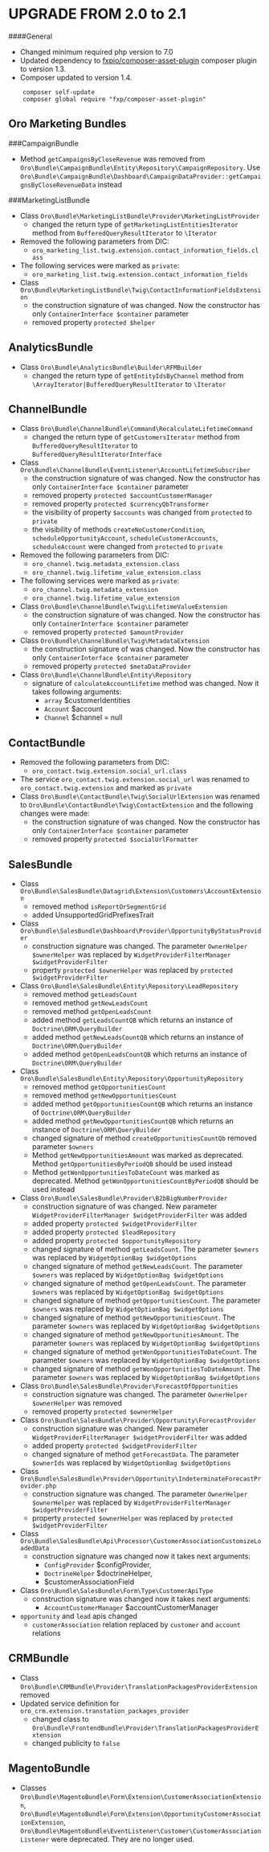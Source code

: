 UPGRADE FROM 2.0 to 2.1
========================

####General
- Changed minimum required php version to 7.0
- Updated dependency to [fxpio/composer-asset-plugin](https://github.com/fxpio/composer-asset-plugin) composer plugin to version 1.3.
- Composer updated to version 1.4.

```
    composer self-update
    composer global require "fxp/composer-asset-plugin"
```

Oro Marketing Bundles
---------------------

###CampaignBundle
- Method `getCampaignsByCloseRevenue` was removed from `Oro\Bundle\CampaignBundle\Entity\Repository\CampaignRepository`.
  Use `Oro\Bundle\CampaignBundle\Dashboard\CampaignDataProvider::getCampaignsByCloseRevenueData` instead

###MarketingListBundle
- Class `Oro\Bundle\MarketingListBundle\Provider\MarketingListProvider`
    - changed the return type of `getMarketingListEntitiesIterator` method from `BufferedQueryResultIterator` to `\Iterator`
- Removed the following parameters from DIC:
    - `oro_marketing_list.twig.extension.contact_information_fields.class`
- The following services were marked as `private`:
    - `oro_marketing_list.twig.extension.contact_information_fields`
- Class `Oro\Bundle\MarketingListBundle\Twig\ContactInformationFieldsExtension`
    - the construction signature of was changed. Now the constructor has only `ContainerInterface $container` parameter
    - removed property `protected $helper`


AnalyticsBundle
---------------
- Class `Oro\Bundle\AnalyticsBundle\Builder\RFMBuilder`
    - changed the return type of `getEntityIdsByChannel` method from `\ArrayIterator|BufferedQueryResultIterator` to `\Iterator`

ChannelBundle
-------------
- Class `Oro\Bundle\ChannelBundle\Command\RecalculateLifetimeCommand`
    - changed the return type of `getCustomersIterator` method from `BufferedQueryResultIterator` to `BufferedQueryResultIteratorInterface`
- Class `Oro\Bundle\ChannelBundle\EventListener\AccountLifetimeSubscriber`
    - the construction signature of was changed. Now the constructor has only `ContainerInterface $container` parameter
    - removed property `protected $accountCustomerManager`
    - removed property `protected $currencyQbTransformer`
    - the visibility of property `$accounts` was changed from `protected` to `private`
    - the visibility of methods `createNoCustomerCondition`, `scheduleOpportunityAccount`, `scheduleCustomerAccounts`, `scheduleAccount` were changed from `protected` to `private`
- Removed the following parameters from DIC:
    - `oro_channel.twig.metadata_extension.class`
    - `oro_channel.twig.lifetime_value_extension.class`
- The following services were marked as `private`:
    - `oro_channel.twig.metadata_extension`
    - `oro_channel.twig.lifetime_value_extension`
- Class `Oro\Bundle\ChannelBundle\Twig\LifetimeValueExtension`
    - the construction signature of was changed. Now the constructor has only `ContainerInterface $container` parameter
    - removed property `protected $amountProvider`
- Class `Oro\Bundle\ChannelBundle\Twig\MetadataExtension`
    - the construction signature of was changed. Now the constructor has only `ContainerInterface $container` parameter
    - removed property `protected $metaDataProvider`
- Class `Oro\Bundle\ChannelBundle\Entity\Repository`
    - signature of `calculateAccountLifetime` method was changed. Now it takes following arguments:
        - `array` $customerIdentities
        - `Account` $account
        - `Channel` $channel = null

ContactBundle
-------------
- Removed the following parameters from DIC:
    - `oro_contact.twig.extension.social_url.class`
- The service `oro_contact.twig.extension.social_url` was renamed to `oro_contact.twig.extension` and marked as `private`
- Class `Oro\Bundle\ContactBundle\Twig\SocialUrlExtension` was renamed to `Oro\Bundle\ContactBundle\Twig\ContactExtension` and the following changes were made:
    - the construction signature of was changed. Now the constructor has only `ContainerInterface $container` parameter
    - removed property `protected $socialUrlFormatter`

SalesBundle
---------
- Class `Oro\Bundle\SalesBundle\Datagrid\Extension\Customers\AccountExtension`
    - removed method `isReportOrSegmentGrid`
    - added UnsupportedGridPrefixesTrait
- Class `Oro\Bundle\SalesBundle\Dashboard\Provider\OpportunityByStatusProvider`
    - construction signature was changed. The parameter `OwnerHelper $ownerHelper` was replaced by `WidgetProviderFilterManager $widgetProviderFilter`
    - property `protected $ownerHelper` was replaced by `protected $widgetProviderFilter`
- Class `Oro\Bundle\SalesBundle\Entity\Repository\LeadRepository`
    - removed method `getLeadsCount`
    - removed method `getNewLeadsCount`
    - removed method `getOpenLeadsCount`
    - added method `getLeadsCountQB` which returns an instance of `Doctrine\ORM\QueryBuilder`
    - added method `getNewLeadsCountQB` which returns an instance of `Doctrine\ORM\QueryBuilder`
    - added method `getOpenLeadsCountQB` which returns an instance of `Doctrine\ORM\QueryBuilder`
- Class `Oro\Bundle\SalesBundle\Entity\Repository\OpportunityRepository`
    - removed method `getOpportunitiesCount`
    - removed method `getNewOpportunitiesCount`
    - added method `getOpportunitiesCountQB` which returns an instance of `Doctrine\ORM\QueryBuilder`
    - added method `getNewOpportunitiesCountQB` which returns an instance of `Doctrine\ORM\QueryBuilder`
    - changed signature of method `createOpportunitiesCountQb` removed parameter `$owners`
    - Method `getNewOpportunitiesAmount` was marked as deprecated. Method `getOpportunitiesByPeriodQB` should be used instead
    - Method `getWonOpportunitiesToDateCount` was marked as deprecated. Method `getWonOpportunitiesCountByPeriodQB` should be used instead
- Class `Oro\Bundle\SalesBundle\Provider\B2bBigNumberProvider`
    - construction signature of was changed. New parameter `WidgetProviderFilterManager $widgetProviderFilter` was added
    - added property `protected $widgetProviderFilter`
    - added property `protected $leadRepository`
    - added property `protected $opportunityRepository`
    - changed signature of method `getLeadsCount`. The parameter `$owners` was replaced by `WidgetOptionBag $widgetOptions`
    - changed signature of method `getNewLeadsCount`. The parameter `$owners` was replaced by `WidgetOptionBag $widgetOptions`
    - changed signature of method `getOpenLeadsCount`. The parameter `$owners` was replaced by `WidgetOptionBag $widgetOptions`
    - changed signature of method `getOpportunitiesCount`. The parameter `$owners` was replaced by `WidgetOptionBag $widgetOptions`
    - changed signature of method `getNewOpportunitiesCount`. The parameter `$owners` was replaced by `WidgetOptionBag $widgetOptions`
    - changed signature of method `getNewOpportunitiesAmount`. The parameter `$owners` was replaced by `WidgetOptionBag $widgetOptions`
    - changed signature of method `getWonOpportunitiesToDateCount`. The parameter `$owners` was replaced by `WidgetOptionBag $widgetOptions`
    - changed signature of method `getWonOpportunitiesToDateAmount`. The parameter `$owners` was replaced by `WidgetOptionBag $widgetOptions`
- Class `Oro\Bundle\SalesBundle\Provider\ForecastOfOpportunities`
    - construction signature was changed. The parameter `OwnerHelper $ownerHelper` was removed
    - removed property `protected $ownerHelper`
- Class `Oro\Bundle\SalesBundle\Provider\Opportunity\ForecastProvider`
    - construction signature was changed. New parameter `WidgetProviderFilterManager $widgetProviderFilter` was added
    - added property `protected $widgetProviderFilter`
    - changed signature of method `getForecastData`. The parameter `$ownerIds` was replaced by `WidgetOptionBag $widgetOptions`
- Class `Oro\Bundle\SalesBundle\Provider\Opportunity\IndeterminateForecastProvider.php`
    - construction signature was changed. The parameter `OwnerHelper $ownerHelper` was replaced by `WidgetProviderFilterManager $widgetProviderFilter`
    - property `protected $ownerHelper` was replaced by `protected $widgetProviderFilter`
- Class `Oro\Bundle\SalesBundle\Api\Processor\CustomerAssociationCustomizeLoadedData`
    - construction signature was changed now it takes next arguments:
        - `ConfigProvider` $configProvider,
        - `DoctrineHelper` $doctrineHelper,
        - $customerAssociationField
- Class `Oro\Bundle\SalesBundle\Form\Type\CustomerApiType`
    - construction signature was changed now it takes next arguments:
        - `AccountCustomerManager` $accountCustomerManager
- `opportunity` and `lead` apis changed
    - `customerAssociation` relation replaced by `customer` and `account` relations

CRMBundle
---------
- Class `Oro\Bundle\CRMBundle\Provider\TranslationPackagesProviderExtension` removed
- Updated service definition for `oro_crm.extension.transtation_packages_provider`
    - changed class to `Oro\Bundle\FrontendBundle\Provider\TranslationPackagesProviderExtension`
    - changed publicity to `false`

MagentoBundle
-------------

- Classes `Oro\Bundle\MagentoBundle\Form\Extension\CustomerAssociationExtension`, `Oro\Bundle\MagentoBundle\Form\Extension\OpportunityCustomerAssociationExtension`, `Oro\Bundle\MagentoBundle\EventListener\Customer\CustomerAssociationListener` were deprecated. They are no longer used.
